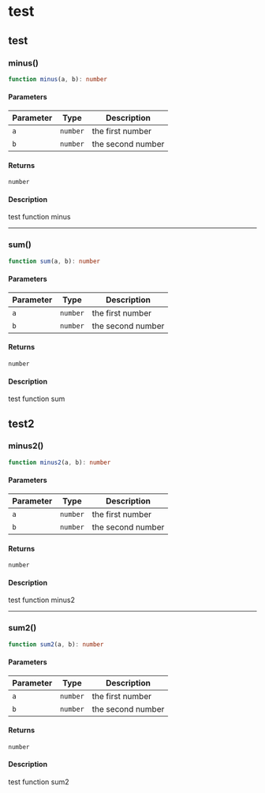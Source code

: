 # test

## test

### minus()

```ts
function minus(a, b): number
```

#### Parameters

| Parameter | Type | Description |
| ------ | ------ | ------ |
| `a` | `number` | the first number |
| `b` | `number` | the second number |

#### Returns

`number`

#### Description

test function minus

***

### sum()

```ts
function sum(a, b): number
```

#### Parameters

| Parameter | Type | Description |
| ------ | ------ | ------ |
| `a` | `number` | the first number |
| `b` | `number` | the second number |

#### Returns

`number`

#### Description

test function sum

## test2

### minus2()

```ts
function minus2(a, b): number
```

#### Parameters

| Parameter | Type | Description |
| ------ | ------ | ------ |
| `a` | `number` | the first number |
| `b` | `number` | the second number |

#### Returns

`number`

#### Description

test function minus2

***

### sum2()

```ts
function sum2(a, b): number
```

#### Parameters

| Parameter | Type | Description |
| ------ | ------ | ------ |
| `a` | `number` | the first number |
| `b` | `number` | the second number |

#### Returns

`number`

#### Description

test function sum2
